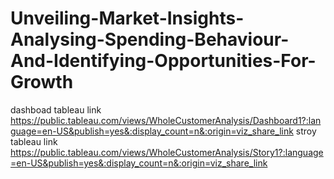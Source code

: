 # Unveiling-Market-Insights-Analysing-Spending-Behaviour-And-Identifying-Opportunities-For-Growth


dashboad tableau link https://public.tableau.com/views/WholeCustomerAnalysis/Dashboard1?:language=en-US&publish=yes&:display_count=n&:origin=viz_share_link
stroy tableau link   https://public.tableau.com/views/WholeCustomerAnalysis/Story1?:language=en-US&publish=yes&:display_count=n&:origin=viz_share_link
